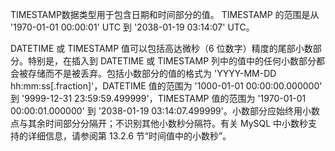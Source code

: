 TIMESTAMP数据类型用于包含日期和时间部分的值。 TIMESTAMP 的范围是从 '1970-01-01 00:00:01' UTC 到 '2038-01-19 03:14:07' UTC。

DATETIME 或 TIMESTAMP 值可以包括高达微秒（6 位数字）精度的尾部小数部分。特别是，在插入到 DATETIME 或 TIMESTAMP 列中的值中的任何小数部分都会被存储而不是被丢弃。包括小数部分的值的格式为 'YYYY-MM-DD hh:mm:ss[.fraction]'，DATETIME 值的范围为 '1000-01-01 00:00:00.000000' 到 '9999-12-31 23:59:59.499999'，TIMESTAMP 值的范围为 '1970-01-01 00:00:01.000000' 到 '2038-01-19 03:14:07.499999'。小数部分应始终用小数点与其余时间部分分隔开；不识别其他小数秒分隔符。有关 MySQL 中小数秒支持的详细信息，请参阅第 13.2.6 节“时间值中的小数秒”。